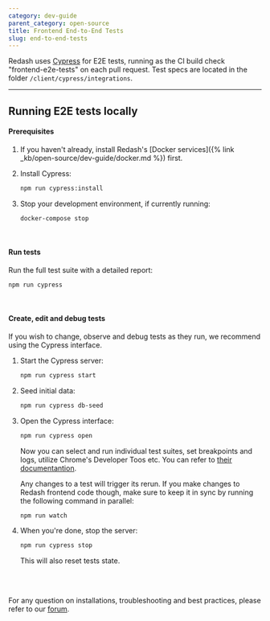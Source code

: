 ```yaml
---
category: dev-guide
parent_category: open-source
title: Frontend End-to-End Tests
slug: end-to-end-tests
---
```


Redash uses [Cypress]([https://cypress.io](https://www.cypress.io/)) for E2E tests, running as the CI build check "frontend-e2e-tests"  on each pull request.
Test specs are located in the folder `/client/cypress/integrations`. 

-------------


## Running E2E tests locally

#### Prerequisites
1. If you haven't already, install Redash's [Docker services]({% link _kb/open-source/dev-guide/docker.md %}) first.

2. Install Cypress:
    ```bash
   npm run cypress:install
   ```
3. Stop your development environment, if currently running:
   ```bash
   docker-compose stop
   ```

<br />

#### Run tests
Run the full test suite with a detailed report:
```bash
npm run cypress
```
<br />

#### Create, edit and debug tests
If you wish to change, observe and debug tests as they run, we recommend using the Cypress interface.

1. Start the Cypress server:
   ```bash
   npm run cypress start
   ```
2. Seed initial data:
   ```bash
   npm run cypress db-seed
   ```
3. Open the Cypress interface:
   ```bash
   npm run cypress open
   ```
   Now you can select and run individual test suites, set breakpoints and logs, utilize Chrome's Developer Toos etc. You can refer to [their documentantion](https://docs.cypress.io/).

   Any changes to a test will trigger its rerun.
If you make changes to Redash frontend code though, make sure to keep it in sync by running the following command in parallel:
   ```bash
   npm run watch
   ```
4. When you're done, stop the server:
   ```bash
   npm run cypress stop
   ```
   This will also reset tests state.

<br /><br />

For any question on installations, troubleshooting and best practices, please refer to our [forum](https://discuss.redash.io).